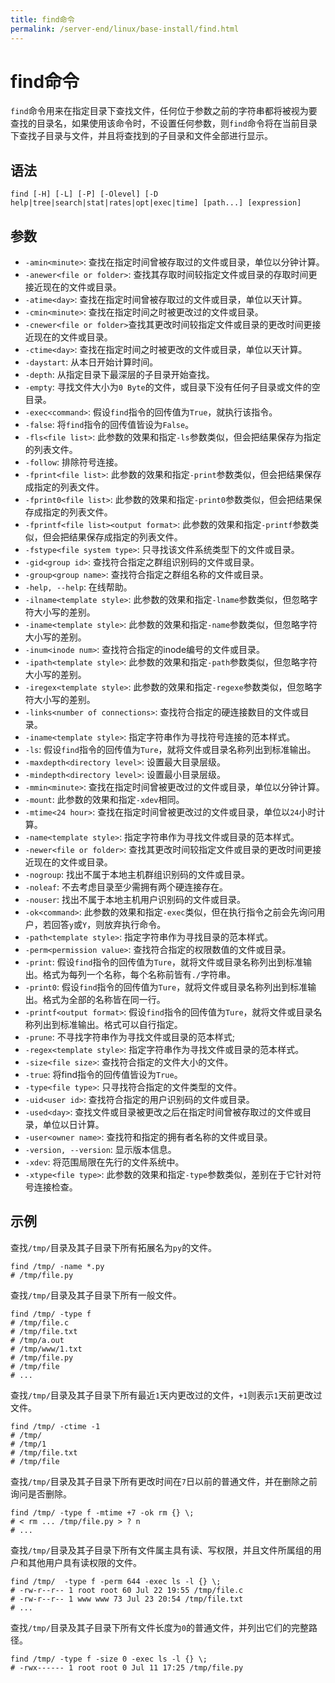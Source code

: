 ```yaml
---
title: find命令
permalink: /server-end/linux/base-install/find.html
---
```

  

# find命令

`find`命令用来在指定目录下查找文件，任何位于参数之前的字符串都将被视为要查找的目录名，如果使用该命令时，不设置任何参数，则`find`命令将在当前目录下查找子目录与文件，并且将查找到的子目录和文件全部进行显示。

## 语法

```shell
find [-H] [-L] [-P] [-Olevel] [-D help|tree|search|stat|rates|opt|exec|time] [path...] [expression]
```

## 参数

- `-amin<minute>`: 查找在指定时间曾被存取过的文件或目录，单位以分钟计算。
- `-anewer<file or folder>`: 查找其存取时间较指定文件或目录的存取时间更接近现在的文件或目录。
- `-atime<day>`: 查找在指定时间曾被存取过的文件或目录，单位以天计算。
- `-cmin<minute>`: 查找在指定时间之时被更改过的文件或目录。
- `-cnewer<file or folder>`查找其更改时间较指定文件或目录的更改时间更接近现在的文件或目录。
- `-ctime<day>`: 查找在指定时间之时被更改的文件或目录，单位以天计算。
- `-daystart`: 从本日开始计算时间。
- `-depth`: 从指定目录下最深层的子目录开始查找。
- `-empty`: 寻找文件大小为`0 Byte`的文件，或目录下没有任何子目录或文件的空目录。
- `-exec<command>`: 假设`find`指令的回传值为`True`，就执行该指令。
- `-false`: 将`find`指令的回传值皆设为`False`。
- `-fls<file list>`: 此参数的效果和指定`-ls`参数类似，但会把结果保存为指定的列表文件。
- `-follow`: 排除符号连接。
- `-fprint<file list>`: 此参数的效果和指定`-print`参数类似，但会把结果保存成指定的列表文件。
- `-fprint0<file list>`: 此参数的效果和指定`-print0`参数类似，但会把结果保存成指定的列表文件。
- `-fprintf<file list><output format>`: 此参数的效果和指定`-printf`参数类似，但会把结果保存成指定的列表文件。
- `-fstype<file system type>`: 只寻找该文件系统类型下的文件或目录。
- `-gid<group id>`: 查找符合指定之群组识别码的文件或目录。
- `-group<group name>`: 查找符合指定之群组名称的文件或目录。
- `-help, --help`: 在线帮助。
- `-ilname<template style>`: 此参数的效果和指定`-lname`参数类似，但忽略字符大小写的差别。
- `-iname<template style>`: 此参数的效果和指定`-name`参数类似，但忽略字符大小写的差别。
- `-inum<inode num>`: 查找符合指定的inode编号的文件或目录。
- `-ipath<template style>`: 此参数的效果和指定`-path`参数类似，但忽略字符大小写的差别。
- `-iregex<template style>`: 此参数的效果和指定`-regexe`参数类似，但忽略字符大小写的差别。
- `-links<number of connections>`: 查找符合指定的硬连接数目的文件或目录。
- `-iname<template style>`: 指定字符串作为寻找符号连接的范本样式。
- `-ls`: 假设`find`指令的回传值为`Ture`，就将文件或目录名称列出到标准输出。
- `-maxdepth<directory level>`: 设置最大目录层级。
- `-mindepth<directory level>`: 设置最小目录层级。
- `-mmin<minute>`: 查找在指定时间曾被更改过的文件或目录，单位以分钟计算。
- `-mount`: 此参数的效果和指定`-xdev`相同。
- `-mtime<24 hour>`: 查找在指定时间曾被更改过的文件或目录，单位以`24`小时计算。
- `-name<template style>`: 指定字符串作为寻找文件或目录的范本样式。
- `-newer<file or folder>`: 查找其更改时间较指定文件或目录的更改时间更接近现在的文件或目录。
- `-nogroup`: 找出不属于本地主机群组识别码的文件或目录。
- `-noleaf`: 不去考虑目录至少需拥有两个硬连接存在。
- `-nouser`: 找出不属于本地主机用户识别码的文件或目录。
- `-ok<command>`: 此参数的效果和指定`-exec`类似，但在执行指令之前会先询问用户，若回答`y`或`Y`，则放弃执行命令。
- `-path<template style>`: 指定字符串作为寻找目录的范本样式。
- `-perm<permission value>`: 查找符合指定的权限数值的文件或目录。
- `-print`: 假设`find`指令的回传值为`Ture`，就将文件或目录名称列出到标准输出。格式为每列一个名称，每个名称前皆有`./`字符串。
- `-print0`: 假设`find`指令的回传值为`Ture`，就将文件或目录名称列出到标准输出。格式为全部的名称皆在同一行。
- `-printf<output format>`: 假设`find`指令的回传值为`Ture`，就将文件或目录名称列出到标准输出。格式可以自行指定。
- `-prune`: 不寻找字符串作为寻找文件或目录的范本样式;
- `-regex<template style>`: 指定字符串作为寻找文件或目录的范本样式。
- `-size<file size>`: 查找符合指定的文件大小的文件。
- `-true`: 将find指令的回传值皆设为`True`。
- `-type<file type>`: 只寻找符合指定的文件类型的文件。
- `-uid<user id>`: 查找符合指定的用户识别码的文件或目录。
- `-used<day>`: 查找文件或目录被更改之后在指定时间曾被存取过的文件或目录，单位以日计算。
- `-user<owner name>`: 查找符和指定的拥有者名称的文件或目录。
- `-version, --version`: 显示版本信息。
- `-xdev`: 将范围局限在先行的文件系统中。
- `-xtype<file type>`: 此参数的效果和指定`-type`参数类似，差别在于它针对符号连接检查。

## 示例

查找`/tmp/`目录及其子目录下所有拓展名为`py`的文件。

```shell
find /tmp/ -name *.py
# /tmp/file.py
```

查找`/tmp/`目录及其子目录下所有一般文件。

```shell
find /tmp/ -type f
# /tmp/file.c
# /tmp/file.txt
# /tmp/a.out
# /tmp/www/1.txt
# /tmp/file.py
# /tmp/file
# ...
```

查找`/tmp/`目录及其子目录下所有最近`1`天内更改过的文件，`+1`则表示`1`天前更改过文件。

```shell
find /tmp/ -ctime -1
# /tmp/
# /tmp/1
# /tmp/file.txt
# /tmp/file
```

查找`/tmp/`目录及其子目录下所有更改时间在`7`日以前的普通文件，并在删除之前询问是否删除。

```shell
find /tmp/ -type f -mtime +7 -ok rm {} \;
# < rm ... /tmp/file.py > ? n
# ...
```

查找`/tmp/`目录及其子目录下所有文件属主具有读、写权限，并且文件所属组的用户和其他用户具有读权限的文件。

```shell
find /tmp/  -type f -perm 644 -exec ls -l {} \;
# -rw-r--r-- 1 root root 60 Jul 22 19:55 /tmp/file.c
# -rw-r--r-- 1 www www 73 Jul 23 20:54 /tmp/file.txt
# ...
```

查找`/tmp/`目录及其子目录下所有文件长度为`0`的普通文件，并列出它们的完整路径。

```shell
find /tmp/ -type f -size 0 -exec ls -l {} \;
# -rwx------ 1 root root 0 Jul 11 17:25 /tmp/file.py
```
